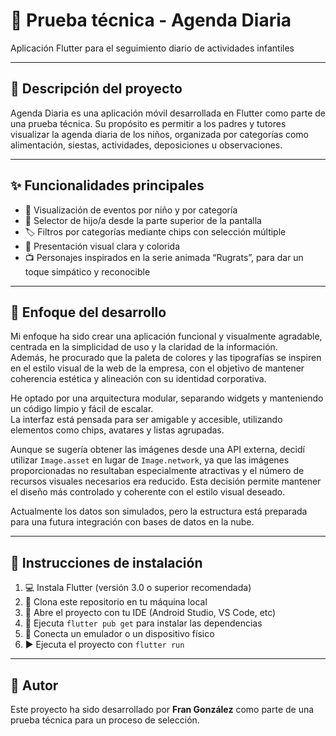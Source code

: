 # 📝 Prueba técnica - Agenda Diaria  
Aplicación Flutter para el seguimiento diario de actividades infantiles

---

## 📌 Descripción del proyecto  
Agenda Diaria es una aplicación móvil desarrollada en Flutter como parte de una prueba técnica. Su propósito es permitir a los padres y tutores visualizar la agenda diaria de los niños, organizada por categorías como alimentación, siestas, actividades, deposiciones u observaciones.

---

## ✨ Funcionalidades principales  
- 👶 Visualización de eventos por niño y por categoría  
- 🔽 Selector de hijo/a desde la parte superior de la pantalla  
- 🏷️ Filtros por categorías mediante chips con selección múltiple  
- 🎨 Presentación visual clara y colorida  
- 📺 Personajes inspirados en la serie animada “Rugrats”, para dar un toque simpático y reconocible

---

## 🔧 Enfoque del desarrollo  
Mi enfoque ha sido crear una aplicación funcional y visualmente agradable, centrada en la simplicidad de uso y la claridad de la información.  
Además, he procurado que la paleta de colores y las tipografías se inspiren en el estilo visual de la web de la empresa, con el objetivo de mantener coherencia estética y alineación con su identidad corporativa.  

He optado por una arquitectura modular, separando widgets y manteniendo un código limpio y fácil de escalar.  
La interfaz está pensada para ser amigable y accesible, utilizando elementos como chips, avatares y listas agrupadas.  

Aunque se sugería obtener las imágenes desde una API externa, decidí utilizar `Image.asset` en lugar de `Image.network`, ya que las imágenes proporcionadas no resultaban especialmente atractivas y el número de recursos visuales necesarios era reducido. Esta decisión permite mantener el diseño más controlado y coherente con el estilo visual deseado.

Actualmente los datos son simulados, pero la estructura está preparada para una futura integración con bases de datos en la nube.

---

## 🚀 Instrucciones de instalación  
1. 💻 Instala Flutter (versión 3.0 o superior recomendada)  
2. 📂 Clona este repositorio en tu máquina local  
3. 🧰 Abre el proyecto con tu IDE (Android Studio, VS Code, etc)  
4. 🔄 Ejecuta `flutter pub get` para instalar las dependencias  
5. 📱 Conecta un emulador o un dispositivo físico  
6. ▶️ Ejecuta el proyecto con `flutter run`

---

## 👤 Autor  
Este proyecto ha sido desarrollado por **Fran González** como parte de una prueba técnica para un proceso de selección.
